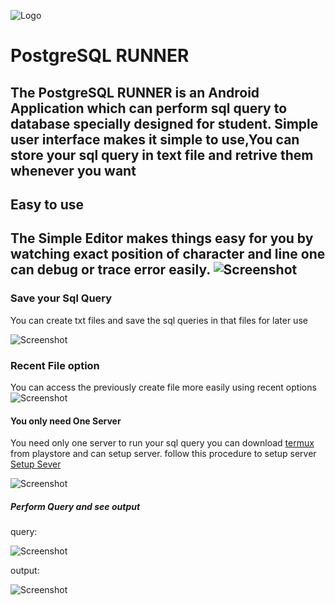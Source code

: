  ![Logo](https://raw.githubusercontent.com/sanedroid6006/SqlRunner/master/logo/logo.jpg)
 
 # PostgreSQL RUNNER

  The PostgreSQL RUNNER is an Android Application which can perform sql query to database specially designed for student.
  Simple user interface makes it simple to use,You can store your sql query in text file and retrive them whenever you want
---
## Easy to use 
  The Simple Editor makes things easy for you by 
  watching exact position of character and line 
  one can debug or trace error easily.
![Screenshot](/logo/logo.png)
 ---
 ### Save your Sql Query

You can create txt files and save the sql queries in that files for later use
 
 ![Screenshot](https://github.com/sanedroid6006/SqlRunner/blob/master/screenshot/Screenshot_20200518-105953_PostgreSql_Runner.png)
 
 
 ### Recent File option
 
  You can access the previously create file more easily using recent options
  ![Screenshot](https://github.com/sanedroid6006/SqlRunner/blob/master/screenshot/Screenshot_20200518-110054_PostgreSql_Runner.png)
  
  
 #### You only need One Server 
   You need only one server to run your sql query you can download [termux](https://play.google.com/store/apps/details?id=com.termux) from playstore
   and can setup server.
   follow this procedure to setup server [Setup Sever](https://stackoverflow.com/questions/33474468/can-i-use-postgresql-in-android-phone)
   
 ![Screenshot](https://github.com/sanedroid6006/SqlRunner/blob/master/screenshot/Screenshot_20200518-110702_PostgreSql_Runner.png)
  
 
##### Perform Query and see output

query:

 ![Screenshot](https://github.com/sanedroid6006/SqlRunner/blob/master/screenshot/Screenshot_20200518-110702_PostgreSql_Runner.png)
  
output:

 ![Screenshot](https://github.com/sanedroid6006/SqlRunner/blob/master/screenshot/Screenshot_20200518-132749_PostgreSql_Runner.png)
